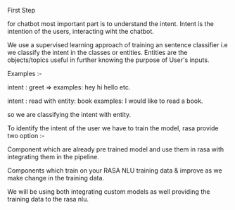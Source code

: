 First Step

for chatbot most important part is to understand the  intent. Intent is the intention of the users, interacting wiht the chatbot.
 
 We use a supervised learning approach of training an sentence classifier i.e we classify the intent in the classes or entities. Entities are the objects/topics useful in further knowing the purpose of User's inputs.

Examples :- 

intent : greet => examples: hey hi hello etc.

intent : read with entity: book
examples: I would like to read a book. 

so we are classifying the intent with entity.

To identify the intent of the user we have to train the model, rasa provide two option :-

Component which are already pre trained model and use them in rasa with integrating them in the pipeline.

Components which train on your RASA NLU training data & improve as we make change in the training data.

We will be using both integrating custom models as well providing the training data to the rasa nlu.